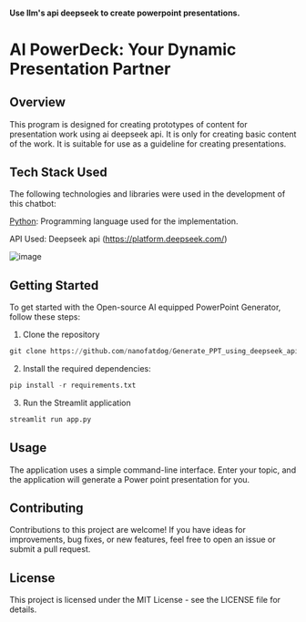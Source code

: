 #### Use llm's api deepseek to create powerpoint presentations.

# AI PowerDeck: Your Dynamic Presentation Partner

## Overview

This program is designed for creating prototypes of content for presentation work using ai deepseek api. It is only for creating basic content of the work. It is suitable for use as a guideline for creating presentations.


## Tech Stack Used
The following technologies and libraries were used in the development of this chatbot:

[Python](https://www.python.org/): Programming language used for the implementation.

API Used: Deepseek api (https://platform.deepseek.com/)

![image](https://github.com/Ginga1402/Generate_PPT_using_llama2/assets/130181481/11d585c7-afe7-4e8a-8495-95242f46b238)


## Getting Started

To get started with the Open-source AI equipped PowerPoint Generator, follow these steps:

1. Clone the repository
```py
git clone https://github.com/nanofatdog/Generate_PPT_using_deepseek_api.git
```
2. Install the required dependencies:

```py
pip install -r requirements.txt
```
3. Run the Streamlit application 
```py
streamlit run app.py
```

## Usage
The application uses a simple command-line interface. Enter your topic, and the application will generate a Power point presentation for you.

## Contributing
Contributions to this project are welcome! If you have ideas for improvements, bug fixes, or new features, feel free to open an issue or submit a pull request.

## License
This project is licensed under the MIT License - see the LICENSE file for details.






